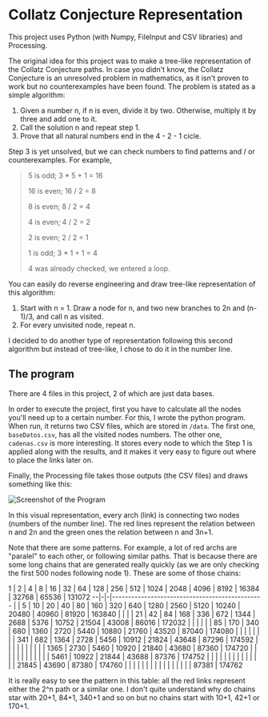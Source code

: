 # Collatz Conjecture Representation

This project uses Python (with Numpy, FileInput and CSV libraries) and Processing.

The original idea for this project was to make a tree-like representation of the Collatz Conjecture paths. In case you didn't know, the Collatz Conjecture is an unresolved problem in mathematics, as it isn't proven to work but no counterexamples have been found. The problem is stated as a simple algorithm:
  1. Given a number n, if n is even, divide it by two. Otherwise, multiply it by three and add one to it.
  2. Call the solution n and repeat step 1.
  3. Prove that all natural numbers end in the 4 - 2 - 1 cicle.
  
Step 3 is yet unsolved, but we can check numbers to find patterns and / or counterexamples. For example, 

> 5 is odd; 3 * 5 + 1 = 16
>
> 16 is even; 16 / 2 = 8
>
> 8 is even; 8 / 2 = 4
>
> 4 is even; 4 / 2 = 2
>
> 2 is even; 2 / 2 = 1
>
> 1 is odd; 3 * 1 + 1 = 4
>
> 4 was already checked, we entered a loop.

You can easily do reverse engineering and draw tree-like representation of this algorithm:
  1. Start with n = 1. Draw a node for n, and two new branches to 2n and (n-1)/3, and call n as visited.
  2. For every unvisited node, repeat n.

I decided to do another type of representation following this second algorithm but instead of tree-like, I chose to do it in the number line.

## The program

There are 4 files in this project, 2 of which are just data bases.

In order to execute the project, first you have to calculate all the nodes you'll need up to a certain number. For this, I wrote the python program. When run, it returns two CSV files, which are stored in `/data`. The first one, `baseDatos.csv`, has all the visited nodes numbers. The other one, `cadenas.csv` is more interesting. It stores every node to which the Step 1 is applied along with the results, and it makes it very easy to figure out where to place the links later on.

Finally, the Processing file takes those outputs (the CSV files) and draws something like this:

![Screenshot of the Program](https://octodex.github.com/images/yaktocat.png)

In this visual representation, every arch (link) is connecting two nodes (numbers of the number line). The red lines represent the relation between n and 2n and the green ones the relation between n and 3n+1.

Note that there are some patterns. For example, a lot of red archs are "paralel" to each other, or following similar paths. That is because there are some long chains that are generated really quickly (as we are only checking the first 500 nodes following node 1). These are some of those chains:

 1 | 2 | 4 |  8 | 16 | 32 | 64 | 128 | 256 | 512 | 1024 | 2048 | 4096 |  8192 | 16384 | 32768 | 65536 | 131072
 --|-|-|-----------------------------------------------
   |   | 5 | 10 | 20 | 40 | 80 | 160 | 320 | 640 | 1280 | 2560 | 5120 | 10240 | 20480 | 40960 | 81920 | 163840
   |   |   |    | 21 | 42 | 84 | 168 | 336 | 672 | 1344 | 2688 | 5376 | 10752 | 21504 | 43008 | 86016 | 172032
   |   |   |    |    |    | 85 | 170 | 340 | 680 | 1360 | 2720 | 5440 | 10880 | 21760 | 43520 | 87040 | 174080
   |   |   |    |    |    |    |     | 341 | 682 | 1364 | 2728 | 5456 | 10912 | 21824 | 43648 | 87296 | 174592
   |   |   |    |    |    |    |     |     |     | 1365 | 2730 | 5460 | 10920 | 21840 | 43680 | 87360 | 174720
   |   |   |    |    |    |    |     |     |     |      |      | 5461 | 10922 | 21844 | 43688 | 87376 | 174752
   |   |   |    |    |    |    |     |     |     |      |      |      |       | 21845 | 43690 | 87380 | 174760
   |   |   |    |    |    |    |     |     |     |      |      |      |       |       |       | 87381 | 174762
   
It is really easy to see the pattern in this table: all the red links represent either the 2^n path or a similar one. I don't quite understand why do chains star with 20+1, 84+1, 340+1 and so on but no chains start with 10+1, 42+1 or 170+1.
